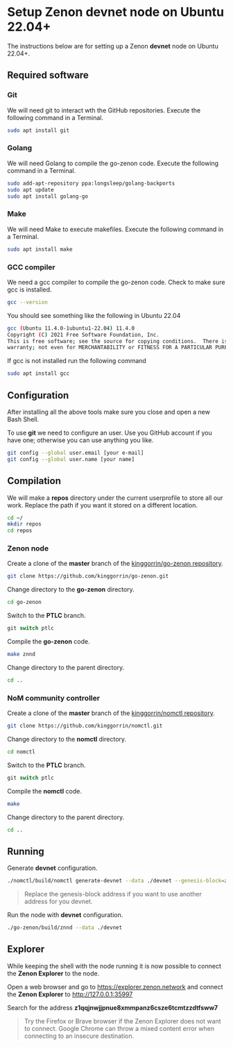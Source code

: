 # Setup Zenon devnet node on Ubuntu 22.04+

The instructions below are for setting up a Zenon **devnet** node on Ubuntu 22.04+.

## Required software

### Git

We will need git to interact wth the GitHub repositories. Execute the following command in a Terminal.

``` bash
sudo apt install git
```

### Golang

We will need Golang to compile the go-zenon code. Execute the following command in a Terminal.

``` bash
sudo add-apt-repository ppa:longsleep/golang-backports
sudo apt update
sudo apt install golang-go
```

### Make

We will need Make to execute makefiles. Execute the following command in a Terminal.

``` bash
sudo apt install make
```

### GCC compiler

We need a gcc compiler to compile the go-zenon code. Check to make sure gcc is installed.

``` bash
gcc --version
```

You should see something like the following in Ubuntu 22.04

``` bash
gcc (Ubuntu 11.4.0-1ubuntu1-22.04) 11.4.0
Copyright (C) 2021 Free Software Foundation, Inc.
This is free software; see the source for copying conditions.  There is NO
warranty; not even for MERCHANTABILITY or FITNESS FOR A PARTICULAR PURPOSE.
```

If gcc is not installed run the following command

``` bash
sudo apt install gcc
```

## Configuration

After installing all the above tools make sure you close and open a new Bash Shell.

To use **git** we need to configure an user. Use you GitHub account if you have one; otherwise you can use anything you like.

``` bash
git config --global user.email [your e-mail]
git config --global user.name [your name]
```

## Compilation

We will make a **repos** directory under the current userprofile to store all our work. Replace the path if you want it stored on a different location.

``` bash 
cd ~/
mkdir repos
cd repos
```

### Zenon node

Create a clone of the **master** branch of the [kinggorrin/go-zenon repository](https://github.com/kinggorrin/go-zenon.git).

``` bash
git clone https://github.com/kinggorrin/go-zenon.git
```

Change directory to the **go-zenon** directory.

``` bash
cd go-zenon
```

Switch to the **PTLC** branch.

``` powershell
git switch ptlc
```

Compile the **go-zenon** code.

``` bash
make znnd
```

Change directory to the parent directory.

``` bash
cd ..
```

### NoM community controller

Create a clone of the **master** branch of the [kinggorrin/nomctl repository](https://github.com/kinggorrin/nomctl.git).

``` bash
git clone https://github.com/kinggorrin/nomctl.git
```

Change directory to the **nomctl** directory.

``` bash
cd nomctl
```

Switch to the **PTLC** branch.

``` powershell
git switch ptlc
```

Compile the **nomctl** code.

``` bash
make
```

Change directory to the parent directory.

``` bash
cd ..
```

## Running

Generate **devnet** configuration.

``` bash
./nomctl/build/nomctl generate-devnet --data ./devnet --genesis-block=z1qqjnwjjpnue8xmmpanz6csze6tcmtzzdtfsww7/40000/400000 --genesis-fusion=z1qqjnwjjpnue8xmmpanz6csze6tcmtzzdtfsww7/1000 --genesis-block=z1qpsjv3wzzuuzdudg7tf6uhvr6sk4ag8me42ua4/40000/400000 --genesis-fusion=z1qpsjv3wzzuuzdudg7tf6uhvr6sk4ag8me42ua4/1000 --genesis-spork=e59f1e97f1096a18c2bc8421345b2633b11b839adb153e96dc65034c95f83f8d/true
```

> Replace the genesis-block address if you want to use another address for you devnet.

Run the node with **devnet** configuration.

``` bash
./go-zenon/build/znnd --data ./devnet
```

## Explorer

While keeping the shell with the node running it is now possible to connect the **Zenon Explorer** to the node.

Open a web browser and go to https://explorer.zenon.network and connect the **Zenon Explorer** to http://127.0.0.1:35997

Search for the address **z1qqjnwjjpnue8xmmpanz6csze6tcmtzzdtfsww7**

> Try the Firefox or Brave browser if the Zenon Explorer does not want to connect. Google Chrome can throw a mixed content error when connecting to an insecure destination.